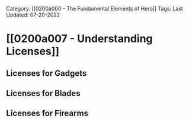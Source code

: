 Category: [[0200a000 - The Fundamental Elements of Hero]]
Tags:
Last Updated: 07-20-2022

# [[0200a007 - Understanding Licenses]]

## Licenses for Gadgets
## Licenses for Blades
## Licenses for Firearms

